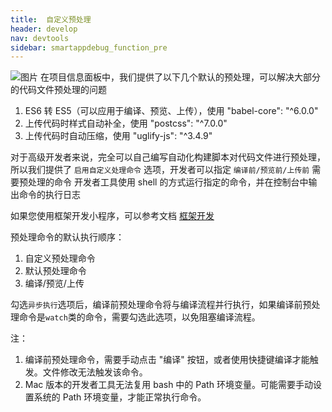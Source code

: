 ```yaml
---
title:  自定义预处理
header: develop
nav: devtools
sidebar: smartappdebug_function_pre
---
```




![图片](../../../img/tool/preprocess.png)
在项目信息面板中，我们提供了以下几个默认的预处理，可以解决大部分的代码文件预处理的问题
1. ES6 转 ES5（可以应用于编译、预览、上传），使用 "babel-core": "^6.0.0"
2. 上传代码时样式自动补全，使用 "postcss": "^7.0.0"
3. 上传代码时自动压缩，使用 "uglify-js": "^3.4.9"

对于高级开发者来说，完全可以自己编写自动化构建脚本对代码文件进行预处理，所以我们提供了 `启用自定义处理命令` 选项，开发者可以指定 `编译前/预览前/上传前` 需要预处理的命令 开发者工具使用 shell 的方式运行指定的命令，并在控制台中输出命令的执行日志

如果您使用框架开发小程序，可以参考文档 [框架开发](/develop/tutorial/frameworkdevelop/)

预处理命令的默认执行顺序：

1. 自定义预处理命令
2. 默认预处理命令
3. 编译/预览/上传

勾选`异步执行`选项后，编译前预处理命令将与编译流程并行执行，如果编译前预处理命令是`watch`类的命令，需要勾选此选项，以免阻塞编译流程。

注：
1. 编译前预处理命令，需要手动点击 "编译" 按钮，或者使用快捷键编译才能触发。文件修改无法触发该命令。
2. Mac 版本的开发者工具无法复用 bash 中的 Path 环境变量。可能需要手动设置系统的 Path 环境变量，才能正常执行命令。

